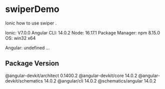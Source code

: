 # swiperDemo
Ionic how to use swiper .

Ionic: V7.0.0
Angular CLI: 14.0.2
Node: 16.17.1
Package Manager: npm 8.15.0
OS: win32 x64

Angular: undefined
...

Package                      Version
------------------------------------------------------
@angular-devkit/architect    0.1400.2
@angular-devkit/core         14.0.2
@angular-devkit/schematics   14.0.2
@angular/cli                 14.0.2
@schematics/angular          14.0.2
